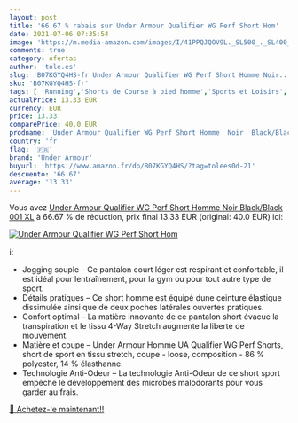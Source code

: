 ```yaml
---
layout: post
title: '66.67 % rabais sur Under Armour Qualifier WG Perf Short Hom'
date: 2021-07-06 07:35:54
image: 'https://m.media-amazon.com/images/I/41PPQJQOV9L._SL500_._SL400_.jpg'
comments: true
category: ofertas
author: 'tole.es'
slug: 'B07KGYQ4HS-fr Under Armour Qualifier WG Perf Short Homme Noir...'
sku: 'B07KGYQ4HS-fr'
tags: [ 'Running','Shorts de Course à pied homme','Sports et Loisirs','Vêtements de running','Vêtements de running homme','Vêtements et équipement de sport','under armour', ]
actualPrice: 13.33 EUR
currency: EUR
price: 13.33
comparePrice: 40.0 EUR
prodname: 'Under Armour Qualifier WG Perf Short Homme  Noir  Black/Black  001   XL'
country: 'fr'
flag: '🇫🇷'
brand: 'Under Armour'
buyurl: 'https://www.amazon.fr/dp/B07KGYQ4HS/?tag=tolees0d-21'
descuento: '66.67'
average: '13.33'
---
```


Vous avez [Under Armour Qualifier WG Perf Short Homme  Noir  Black/Black  001   XL](https://www.amazon.fr/dp/B07KGYQ4HS/?tag=tolees0d-21)  à  66.67 % de réduction, prix final  13.33 EUR (original: 40.0 EUR) ici:

[![Under Armour Qualifier WG Perf Short Hom](https://m.media-amazon.com/images/I/41PPQJQOV9L._SL500_._SL400_.jpg)](https://www.amazon.fr/dp/B07KGYQ4HS/?tag=tolees0d-21)

ℹ️:

- Jogging souple – Ce pantalon court léger est respirant et confortable, il est idéal pour lentraînement, pour la gym ou pour tout autre type de sport.
- Détails pratiques – Ce short homme est équipé dune ceinture élastique dissimulée ainsi que de deux poches latérales ouvertes pratiques.
- Confort optimal – La matière innovante de ce pantalon short évacue la transpiration et le tissu 4-Way Stretch augmente la liberté de mouvement.
- Matière et coupe – Under Armour Homme UA Qualifier WG Perf Shorts, short de sport en tissu stretch, coupe - loose, composition - 86 % polyester, 14 % élasthanne.
- Technologie Anti-Odeur – La technologie Anti-Odeur de ce short sport empêche le développement des microbes malodorants pour vous garder au frais.

[🛒 Achetez-le maintenant!!](https://www.amazon.fr/dp/B07KGYQ4HS/?tag=tolees0d-21)
